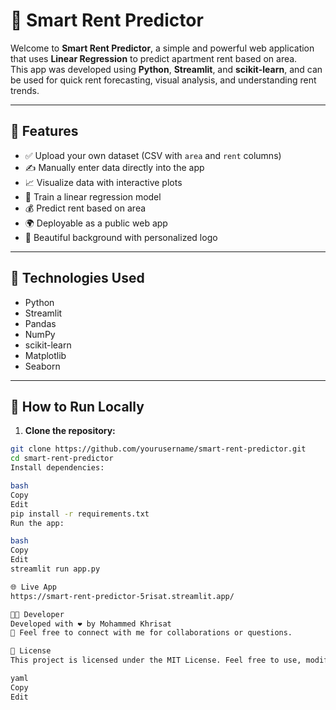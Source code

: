 # 🏡 Smart Rent Predictor

Welcome to **Smart Rent Predictor**, a simple and powerful web application that uses **Linear Regression** to predict apartment rent based on area.  
This app was developed using **Python**, **Streamlit**, and **scikit-learn**, and can be used for quick rent forecasting, visual analysis, and understanding rent trends.

---

## 📌 Features

- ✅ Upload your own dataset (CSV with `area` and `rent` columns)
- ✍️ Manually enter data directly into the app
- 📈 Visualize data with interactive plots
- 🧠 Train a linear regression model
- 💰 Predict rent based on area
- 🌍 Deployable as a public web app
- 🎨 Beautiful background with personalized logo

---

## 🧪 Technologies Used

- Python
- Streamlit
- Pandas
- NumPy
- scikit-learn
- Matplotlib
- Seaborn

---

## 🚀 How to Run Locally

1. **Clone the repository:**

```bash
git clone https://github.com/yourusername/smart-rent-predictor.git
cd smart-rent-predictor
Install dependencies:

bash
Copy
Edit
pip install -r requirements.txt
Run the app:

bash
Copy
Edit
streamlit run app.py

🌐 Live App
https://smart-rent-predictor-5risat.streamlit.app/

👨‍💻 Developer
Developed with ❤️ by Mohammed Khrisat
📧 Feel free to connect with me for collaborations or questions.

📃 License
This project is licensed under the MIT License. Feel free to use, modify, and distribute.

yaml
Copy
Edit

